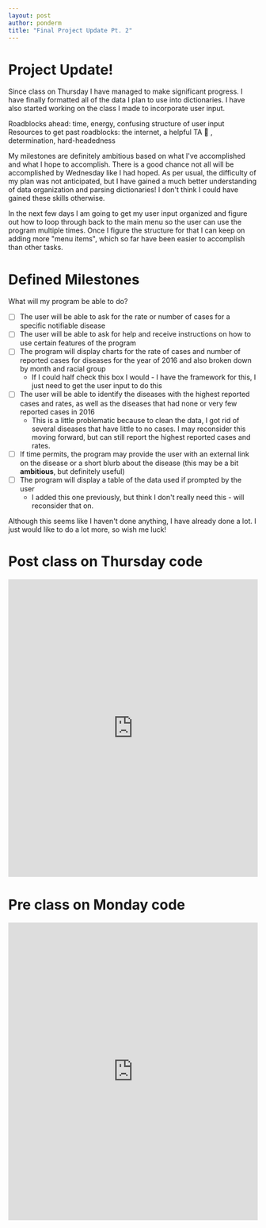 ```yaml
---
layout: post
author: ponderm
title: "Final Project Update Pt. 2"
---
```


# Project Update!

Since class on Thursday I have managed to make significant progress. I have finally formatted all of the data I plan to use into dictionaries. I have also started working on the class I made to incorporate user input. 

Roadblocks ahead: time, energy, confusing structure of user input
Resources to get past roadblocks: the internet, a helpful TA :grimacing: , determination, hard-headedness

My milestones are definitely ambitious based on what I've accomplished and what I hope to accomplish. There is a good chance not all will be accomplished by Wednesday like I had hoped. As per usual, the difficulty of my plan was not anticipated, but I have gained a much better understanding of data organization and parsing dictionaries! I don't think I could have gained these skills otherwise.

In the next few days I am going to get my user input organized and figure out how to loop through back to the main menu so the user can use the program multiple times. Once I figure the structure for that I can keep on adding more "menu items", which so far have been easier to accomplish than other tasks.

# Defined Milestones

What will my program be able to do?
- [ ] The user will be able to ask for the rate or number of cases for a specific notifiable disease
- [ ] The user will be able to ask for help and receive instructions on how to use certain features of the program
- [ ] The program will display charts for the rate of cases and number of reported cases for diseases for the year of 2016 and also broken down by month and racial group 
	* If I could half check this box I would - I have the framework for this, I just need to get the user input to do this
- [ ] The user will be able to identify the diseases with the highest reported cases and rates, as well as the diseases that had none or very few reported cases in 2016
	* This is a little problematic because to clean the data, I got rid of several diseases that have little to no cases. I may reconsider this moving forward, but can still report the highest reported cases and rates. 
- [ ] If time permits, the program may provide the user with an external link on the disease or a short blurb about the disease (this may be a bit **ambitious**, but definitely useful)
- [ ] The program will display a table of the data used if prompted by the user
	* I added this one previously, but think I don't really need this - will reconsider that on.

Although this seems like I haven't done anything, I have already done a lot. I just would like to do a lot more, so wish me luck!

# Post class on Thursday code
<iframe src="https://trinket.io/embed/python3/1502faf28d" width="100%" height="600" frameborder="0" marginwidth="0" marginheight="0" allowfullscreen></iframe>

# Pre class on Monday code
<iframe src="https://trinket.io/embed/python3/b9369ff4ac" width="100%" height="600" frameborder="0" marginwidth="0" marginheight="0" allowfullscreen></iframe>
